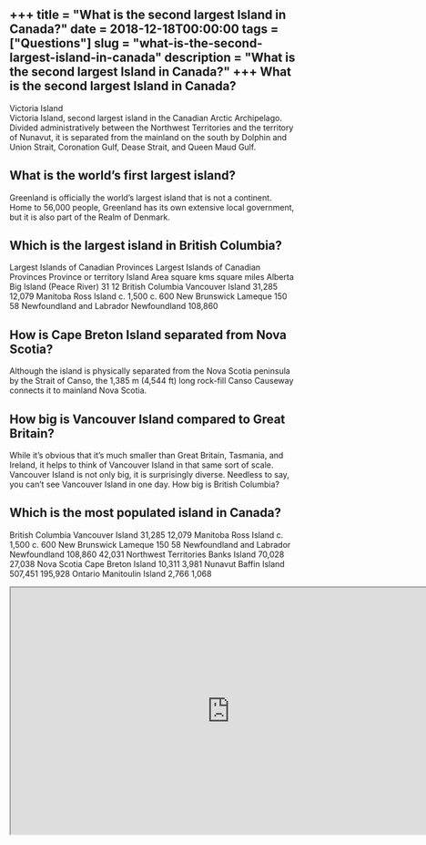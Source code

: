 +++
title = "What is the second largest Island in Canada?"
date = 2018-12-18T00:00:00
tags = ["Questions"]
slug = "what-is-the-second-largest-island-in-canada"
description = "What is the second largest Island in Canada?"
+++
What is the second largest Island in Canada?
--------------------------------------------

Victoria Island  
Victoria Island, second largest island in the Canadian Arctic Archipelago. Divided administratively between the Northwest Territories and the territory of Nunavut, it is separated from the mainland on the south by Dolphin and Union Strait, Coronation Gulf, Dease Strait, and Queen Maud Gulf.

What is the world’s first largest island?
-----------------------------------------

Greenland is officially the world’s largest island that is not a continent. Home to 56,000 people, Greenland has its own extensive local government, but it is also part of the Realm of Denmark.

Which is the largest island in British Columbia?
------------------------------------------------

Largest Islands of Canadian Provinces Largest Islands of Canadian Provinces Province or territory Island Area square kms square miles Alberta Big Island (Peace River) 31 12 British Columbia Vancouver Island 31,285 12,079 Manitoba Ross Island c. 1,500 c. 600 New Brunswick Lameque 150 58 Newfoundland and Labrador Newfoundland 108,860

How is Cape Breton Island separated from Nova Scotia?
-----------------------------------------------------

Although the island is physically separated from the Nova Scotia peninsula by the Strait of Canso, the 1,385 m (4,544 ft) long rock-fill Canso Causeway connects it to mainland Nova Scotia.

How big is Vancouver Island compared to Great Britain?
------------------------------------------------------

While it’s obvious that it’s much smaller than Great Britain, Tasmania, and Ireland, it helps to think of Vancouver Island in that same sort of scale. Vancouver Island is not only big, it is surprisingly diverse. Needless to say, you can’t see Vancouver Island in one day. How big is British Columbia?

Which is the most populated island in Canada?
---------------------------------------------

British Columbia Vancouver Island 31,285 12,079 Manitoba Ross Island c. 1,500 c. 600 New Brunswick Lameque 150 58 Newfoundland and Labrador Newfoundland 108,860 42,031 Northwest Territories Banks Island 70,028 27,038 Nova Scotia Cape Breton Island 10,311 3,981 Nunavut Baffin Island 507,451 195,928 Ontario Manitoulin Island 2,766 1,068

<iframe allow="accelerometer; autoplay; clipboard-write; encrypted-media; gyroscope; picture-in-picture" allowfullscreen="" class="__youtube_prefs__  epyt-is-override  no-lazyload" data-no-lazy="1" data-origheight="433" data-origwidth="770" data-skipgform_ajax_framebjll="" height="433" id="_ytid_25881" loading="lazy" src="https://www.youtube.com/embed/MV9eR12HC4I?enablejsapi=1&autoplay=0&cc_load_policy=0&cc_lang_pref=&iv_load_policy=1&loop=0&modestbranding=0&rel=1&fs=1&playsinline=0&autohide=2&theme=dark&color=red&controls=1&" title="YouTube player" width="770"></iframe>